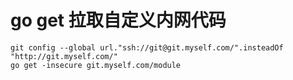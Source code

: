 # go get 拉取自定义内网代码

```shell
git config --global url."ssh://git@git.myself.com/".insteadOf "http://git.myself.com/"
go get -insecure git.myself.com/module
```